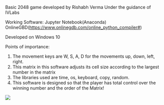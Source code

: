 Basic 2048 game developed by Rishabh Verma
Under the guidance of IVLabs

Working Software:
Jupyter Notebook(Anaconda)
OnlineGBD(https://www.onlinegdb.com/online_python_compiler#)

Developed on Windows 10

Points of importance:
1. The movement keys are W, S, A, D for the movements up, down, left, right.
2. This matrix in this software adjusts its cell size according to the largest number in the matrix
3. The libraries used are time, os, keyboard, copy, random.
4. This software is designed so that the player has total control over the winning number and the order of the Matrix!

![](file:///C:/Users/Rishabh/Desktop/2048/Images/Winning%20State.png)
